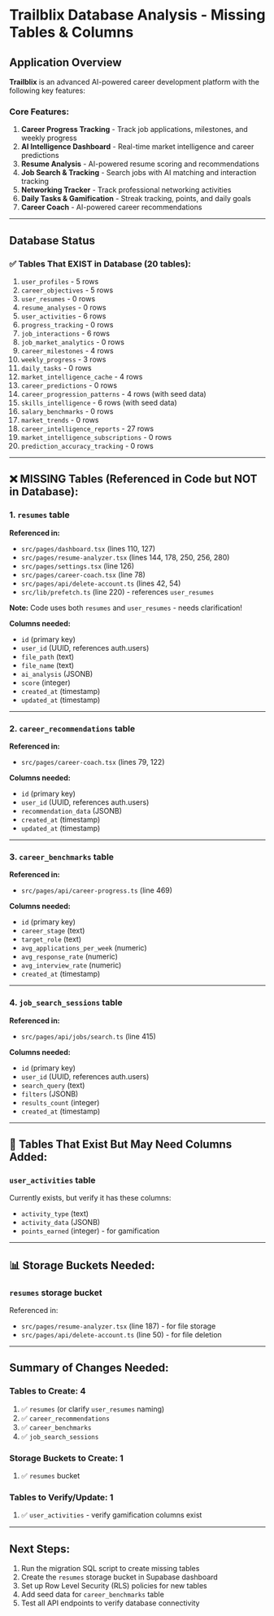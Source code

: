 # Trailblix Database Analysis - Missing Tables & Columns

## Application Overview

**Trailblix** is an advanced AI-powered career development platform with the following key features:

### Core Features:
1. **Career Progress Tracking** - Track job applications, milestones, and weekly progress
2. **AI Intelligence Dashboard** - Real-time market intelligence and career predictions
3. **Resume Analysis** - AI-powered resume scoring and recommendations
4. **Job Search & Tracking** - Search jobs with AI matching and interaction tracking
5. **Networking Tracker** - Track professional networking activities
6. **Daily Tasks & Gamification** - Streak tracking, points, and daily goals
7. **Career Coach** - AI-powered career recommendations

---

## Database Status

### ✅ Tables That EXIST in Database (20 tables):
1. `user_profiles` - 5 rows
2. `career_objectives` - 5 rows
3. `user_resumes` - 0 rows
4. `resume_analyses` - 0 rows
5. `user_activities` - 6 rows
6. `progress_tracking` - 0 rows
7. `job_interactions` - 6 rows
8. `job_market_analytics` - 0 rows
9. `career_milestones` - 4 rows
10. `weekly_progress` - 3 rows
11. `daily_tasks` - 0 rows
12. `market_intelligence_cache` - 4 rows
13. `career_predictions` - 0 rows
14. `career_progression_patterns` - 4 rows (with seed data)
15. `skills_intelligence` - 6 rows (with seed data)
16. `salary_benchmarks` - 0 rows
17. `market_trends` - 0 rows
18. `career_intelligence_reports` - 27 rows
19. `market_intelligence_subscriptions` - 0 rows
20. `prediction_accuracy_tracking` - 0 rows

---

## ❌ MISSING Tables (Referenced in Code but NOT in Database):

### 1. `resumes` table
**Referenced in:**
- `src/pages/dashboard.tsx` (lines 110, 127)
- `src/pages/resume-analyzer.tsx` (lines 144, 178, 250, 256, 280)
- `src/pages/settings.tsx` (line 126)
- `src/pages/career-coach.tsx` (line 78)
- `src/pages/api/delete-account.ts` (lines 42, 54)
- `src/lib/prefetch.ts` (line 220) - references `user_resumes`

**Note:** Code uses both `resumes` and `user_resumes` - needs clarification!

**Columns needed:**
- `id` (primary key)
- `user_id` (UUID, references auth.users)
- `file_path` (text)
- `file_name` (text)
- `ai_analysis` (JSONB)
- `score` (integer)
- `created_at` (timestamp)
- `updated_at` (timestamp)

---

### 2. `career_recommendations` table
**Referenced in:**
- `src/pages/career-coach.tsx` (lines 79, 122)

**Columns needed:**
- `id` (primary key)
- `user_id` (UUID, references auth.users)
- `recommendation_data` (JSONB)
- `created_at` (timestamp)
- `updated_at` (timestamp)

---

### 3. `career_benchmarks` table
**Referenced in:**
- `src/pages/api/career-progress.ts` (line 469)

**Columns needed:**
- `id` (primary key)
- `career_stage` (text)
- `target_role` (text)
- `avg_applications_per_week` (numeric)
- `avg_response_rate` (numeric)
- `avg_interview_rate` (numeric)
- `created_at` (timestamp)

---

### 4. `job_search_sessions` table
**Referenced in:**
- `src/pages/api/jobs/search.ts` (line 415)

**Columns needed:**
- `id` (primary key)
- `user_id` (UUID, references auth.users)
- `search_query` (text)
- `filters` (JSONB)
- `results_count` (integer)
- `created_at` (timestamp)

---

## 🔧 Tables That Exist But May Need Columns Added:

### `user_activities` table
Currently exists, but verify it has these columns:
- `activity_type` (text)
- `activity_data` (JSONB)
- `points_earned` (integer) - for gamification

---

## 📊 Storage Buckets Needed:

### `resumes` storage bucket
Referenced in:
- `src/pages/resume-analyzer.tsx` (line 187) - for file storage
- `src/pages/api/delete-account.ts` (line 50) - for file deletion

---

## Summary of Changes Needed:

### Tables to Create: 4
1. ✅ `resumes` (or clarify `user_resumes` naming)
2. ✅ `career_recommendations`
3. ✅ `career_benchmarks`
4. ✅ `job_search_sessions`

### Storage Buckets to Create: 1
1. ✅ `resumes` bucket

### Tables to Verify/Update: 1
1. ✅ `user_activities` - verify gamification columns exist

---

## Next Steps:
1. Run the migration SQL script to create missing tables
2. Create the `resumes` storage bucket in Supabase dashboard
3. Set up Row Level Security (RLS) policies for new tables
4. Add seed data for `career_benchmarks` table
5. Test all API endpoints to verify database connectivity
